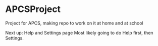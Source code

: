 # APCSProject
Project for APCS, making repo to work on it at home and at school

Next up: Help and Settings page
Most likely going to do Help first, then Settings.
